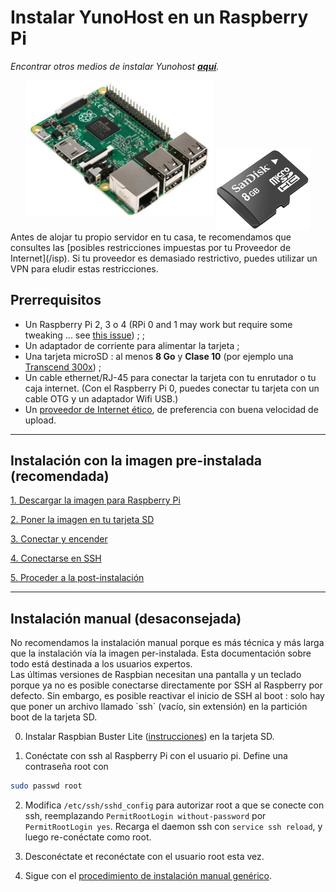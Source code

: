 # Instalar YunoHost en un Raspberry Pi

*Encontrar otros medios de instalar Yunohost **[aquí](/install)**.*

<center>
<img src="/images/raspberrypi.jpg" width=300 style="padding-bottom:20px">
<img src="/images/micro-sd-card.jpg">
</center>

<div class="alert alert-info" markdown="1">
Antes de alojar tu propio servidor en tu casa, te recomendamos que consultes las [posibles restricciones impuestas por tu Proveedor de Internet](/isp). Si tu proveedor es demasiado restrictivo, puedes utilizar un VPN para eludir estas restricciones.
</div>

## Prerrequisitos

- Un Raspberry Pi 2, 3 o 4 (RPi 0 and 1 may work but require some tweaking ... see [this issue](https://github.com/YunoHost/issues/issues/1423)) ; ;
- Un adaptador de corriente para alimentar la tarjeta ;
- Una tarjeta microSD : al menos **8 Go** y **Clase 10** (por ejemplo una [Transcend 300x](http://www.amazon.fr/Transcend-microSDHC-adaptateur-TS32GUSDU1E-Emballage/dp/B00CES44EO)) ;
- Un cable ethernet/RJ-45 para conectar la tarjeta con tu enrutador o tu caja internet. (Con el Raspberry Pi 0, puedes conectar tu tarjeta con un cable OTG y un adaptador Wifi USB.)
- Un [proveedor de Internet ético](/isp), de preferencia con buena velocidad de upload.

---

## Instalación con la imagen pre-instalada (recomendada)

<a class="btn btn-lg btn-default" href="/images">1. Descargar la imagen para Raspberry Pi</a>

<a class="btn btn-lg btn-default" href="/burn_or_copy_iso">2. Poner la imagen en tu tarjeta SD</a>

<a class="btn btn-lg btn-default" href="/plug_and_boot">3. Conectar y encender</a>

<a class="btn btn-lg btn-default" href="/ssh">4. Conectarse en SSH</a>

<a class="btn btn-lg btn-default" href="/postinstall">5. Proceder a la post-instalación</a>

---

## Instalación manual (desaconsejada)

<div class="alert alert-warning" markdown="1">
No recomendamos la instalación manual porque es más técnica y más larga que la instalación vía la imagen per-instalada. Esta documentación sobre todo está destinada a los usuarios expertos.
</div>

<div class="alert alert-warning" markdown="1">
Las últimas versiones de Raspbian necesitan una pantalla y un teclado porque ya no es posible conectarse directamente por SSH al Raspberry por defecto. Sin embargo, es posible reactivar el inicio de SSH al boot : solo hay que poner un archivo llamado `ssh` (vacío, sin extensión) en la partición boot de la tarjeta SD.
</div>

0. Instalar Raspbian Buster Lite ([instrucciones](https://www.raspberrypi.org/downloads/raspbian/)) en la tarjeta SD.

1. Conéctate con ssh al Raspberry Pi con el usuario pi. Define una contraseña root con 
```bash
sudo passwd root
```

2. Modifica `/etc/ssh/sshd_config` para autorizar root a que se conecte con ssh, reemplazando `PermitRootLogin without-password` por `PermitRootLogin yes`. Recarga el daemon ssh con `service ssh reload`, y luego re-conéctate como root.

3. Desconéctate et reconéctate con el usuario root esta vez.

4. Sigue con el <a href="/install_manually">procedimiento de instalación manual genérico</a>.

